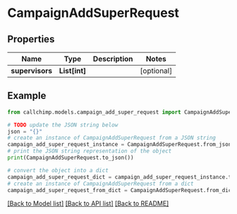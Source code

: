 # CampaignAddSuperRequest


## Properties

Name | Type | Description | Notes
------------ | ------------- | ------------- | -------------
**supervisors** | **List[int]** |  | [optional] 

## Example

```python
from callchimp.models.campaign_add_super_request import CampaignAddSuperRequest

# TODO update the JSON string below
json = "{}"
# create an instance of CampaignAddSuperRequest from a JSON string
campaign_add_super_request_instance = CampaignAddSuperRequest.from_json(json)
# print the JSON string representation of the object
print(CampaignAddSuperRequest.to_json())

# convert the object into a dict
campaign_add_super_request_dict = campaign_add_super_request_instance.to_dict()
# create an instance of CampaignAddSuperRequest from a dict
campaign_add_super_request_from_dict = CampaignAddSuperRequest.from_dict(campaign_add_super_request_dict)
```
[[Back to Model list]](../README.md#documentation-for-models) [[Back to API list]](../README.md#documentation-for-api-endpoints) [[Back to README]](../README.md)


